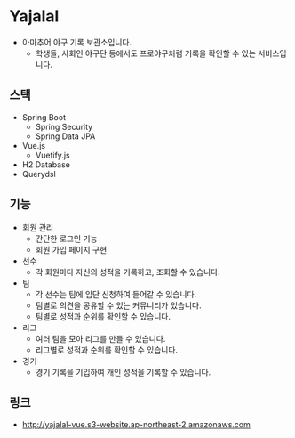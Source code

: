 # Yajalal
- 아마추어 야구 기록 보관소입니다.
  - 학생들, 사회인 야구단 등에서도 프로야구처럼 기록을 확인할 수 있는 서비스입니다.

## 스택
- Spring Boot
  - Spring Security
  - Spring Data JPA
- Vue.js
  - Vuetify.js
- H2 Database
- Querydsl

## 기능
- 회원 관리
  - 간단한 로그인 기능
  - 회원 가입 페이지 구현
- 선수
  - 각 회원마다 자신의 성적을 기록하고, 조회할 수 있습니다.
- 팀
  - 각 선수는 팀에 입단 신청하여 들어갈 수 있습니다.
  - 팀별로 의견을 공유할 수 있는 커뮤니티가 있습니다.
  - 팀별로 성적과 순위를 확인할 수 있습니다.
- 리그
  - 여러 팀을 모아 리그를 만들 수 있습니다.
  - 리그별로 성적과 순위를 확인할 수 있습니다.
- 경기
  - 경기 기록을 기입하여 개인 성적을 기록할 수 있습니다.

## 링크
- http://yajalal-vue.s3-website.ap-northeast-2.amazonaws.com